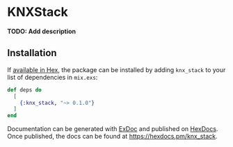 # KNXStack

**TODO: Add description**

## Installation

If [available in Hex](https://hex.pm/docs/publish), the package can be installed
by adding `knx_stack` to your list of dependencies in `mix.exs`:

```elixir
def deps do
  [
    {:knx_stack, "~> 0.1.0"}
  ]
end
```

Documentation can be generated with [ExDoc](https://github.com/elixir-lang/ex_doc)
and published on [HexDocs](https://hexdocs.pm). Once published, the docs can
be found at <https://hexdocs.pm/knx_stack>.

